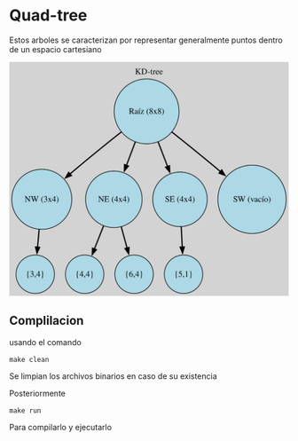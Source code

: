 # Quad-tree

Estos arboles se caracterizan por representar generalmente puntos dentro de un espacio cartesiano

![Imagen](quad.svg)

## Complilacion

usando el comando
```
make clean
```
Se limpian los archivos binarios en caso de su existencia

Posteriormente
```
make run
```
Para compilarlo y ejecutarlo